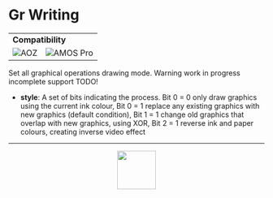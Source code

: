 # Gr Writing
<table><tr><td colspan="3"><b>Compatibility</b></td></tr><tr><td><img src="https://drive.google.com/uc?export=view&id=1NbXQFq8_hw18wZSmQiAaH8PEkx0iN0ue" valign="center" all="AOZ" title="AOZ" /></td><td><img src="https://drive.google.com/uc?export=view&id=1fgABxUMBV1JldXUZcovQuoqBjafQ_Btp" valign="center" all="AMOS Pro" title="AMOS Pro" /></td></tr></table>

Set all graphical operations drawing mode. Warning work in progress incomplete support TODO!
- **style**: A set of bits indicating the process. Bit 0 = 0 only draw graphics using the current ink colour, Bit 0 = 1 replace any existing graphics with new graphics (default condition), Bit 1 = 1 change old graphics that overlap with new graphics, using XOR, Bit 2 = 1 reverse ink and paper colours, creating inverse video effect
---
<p align="center"><img valign="middle" width="76px" src="https://drive.google.com/uc?export=view&id=1c2KO0LJpvMS9X9CAGV6dOfciR7OWhdKA" /></p>